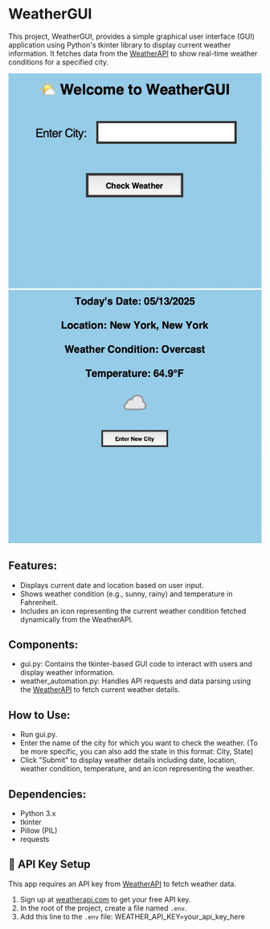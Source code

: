 # WeatherGUI

This project, WeatherGUI, provides a simple graphical user interface (GUI) application using Python's tkinter library to display current weather information. It fetches data from the [WeatherAPI](https://www.weatherapi.com) to show real-time weather conditions for a specified city.

![gui start screen](images/main.jpg)
![city_info](images/city_info.jpg)

## Features:
- Displays current date and location based on user input.
- Shows weather condition (e.g., sunny, rainy) and temperature in Fahrenheit.
- Includes an icon representing the current weather condition fetched dynamically from the WeatherAPI.

## Components:
- gui.py: Contains the tkinter-based GUI code to interact with users and display weather information.
- weather_automation.py: Handles API requests and data parsing using the [WeatherAPI](https://www.weatherapi.com/) to fetch current weather details.

## How to Use:
- Run gui.py.
- Enter the name of the city for which you want to check the weather. (To be more specific, you can also add the state in this format: City, State)
- Click "Submit" to display weather details including date, location, weather condition, temperature, and an icon representing the weather.

## Dependencies:
- Python 3.x
- tkinter
- Pillow (PIL)
- requests

## 🔐 API Key Setup

This app requires an API key from [WeatherAPI](https://www.weatherapi.com/) to fetch weather data.

1. Sign up at [weatherapi.com](https://www.weatherapi.com/) to get your free API key.
2. In the root of the project, create a file named `.env`.
3. Add this line to the `.env` file: WEATHER_API_KEY=your_api_key_here
